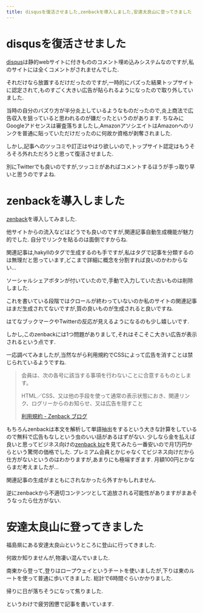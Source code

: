 ```yaml
---
title: disqusを復活させました,zenbackを導入しました,安達太良山に登ってきました
---
```


# disqusを復活させました

[disqus](https://disqus.com/)は静的webサイトに付きもののコメント埋め込みシステムなのですが,私のサイトには全くコメントがされませんでした.

それだけなら放置するだけだったのですが,一時的にバズった結果トップサイトに認定されて,ものすごく大きい広告が貼られるようになったので取り外していました.

当時の自分のバズり方が半分炎上しているようなものだったので,炎上商法で広告収入を狙っていると思われるのが嫌だったというのがあります.
ちなみにGoogleアドセンスは審査落ちましたし,AmazonアソシエイトはAmazonへのリンクを普通に貼っていただけだったのに何故か資格が剥奪されました.

しかし,記事へのツッコミや訂正はやはり欲しいので,トップサイト認定はもうそろそろ外れただろうと思って復活させました.

別にTwitterでも良いのですが,ツッコミがあればコメントするほうが手っ取り早いと思うのですよね.

# zenbackを導入しました

[zenback](https://zenback.jp/)を導入してみました.

他サイトからの流入などはどうでも良いのですが,関連記事自動生成機能が魅力的でした.
自分でリンクを貼るのは面倒ですからね.

関連記事は,hakyllのタグで生成するのも手ですが,私はタグで記事を分類するのは無理だと思っています,どこまで詳細に概念を分割すれば良いのかわからない…

ソーシャルシェアボタンが付いていたので,手動で入力していた古いものは削除しました.

これを書いている段階ではクロールが終わっていないのか私のサイトの関連記事はまだ生成されてないですが,質の良いものが生成されると良いですね.

はてなブックマークやTwitterの反応が見えるようになるのも少し嬉しいです.

しかし,このzenbackには1つ問題がありまして,それはそこそこ大きい広告が表示されるという点です.

一応調べてみましたが,当然ながら利用規約でCSSによって広告を消すことは禁じられているようですね.

> 会員は、次の各号に該当する事項を行わないことに合意するものとします。
>
> HTML／CSS、又は他の手段を使って通常の表示状態におき、関連リンク、ログリーからのお知らせ、又は広告を隠すこと
>
> [利用規約 - Zenback ブログ](http://blog.zenback.jp/terms.html)

もちろんzenbackは本文を解析して単語抽出をするという大きな計算をしているので無料で広告もなしという虫のいい話があるはずがない.
少しなら金を払えば良いと思ってビジネス向けの[zenback biz](https://www.sixapart.jp/zenback/biz/)を見てみたら一番安いので月1万円からという驚愕の価格でした.
プレミアム会員とかじゃなくてビジネス向けだから仕方がないというのはわかりますが,あまりにも極端すぎます.
月額100円とかならまだ考えましたが…

関連記事の生成がまともにされなかったら外すかもしれません.

逆にzenbackから不適切コンテンツとして追放される可能性がありますがまあそうなったら仕方がない.

# 安達太良山に登ってきました

福島県にある安達太良山というところに登山に行ってきました.

何故か知りませんが,物凄い混んでいました.

南東から登って,登りはロープウェイというチートを使いましたが,下りは東のルートを使って普通に歩いてきました.
総計で6時間ぐらいかかりました.

帰りに日が落ちそうになって焦りました.

というわけで疲労困憊で記事を書いています.
